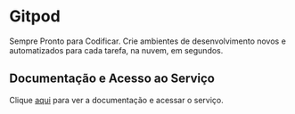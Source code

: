 # Gitpod

Sempre Pronto para Codificar. Crie ambientes de desenvolvimento novos e automatizados para cada tarefa, na nuvem, em segundos.

## Documentação e Acesso ao Serviço

Clique [aqui](https://www.gitpod.io) para ver a documentação e acessar o serviço.